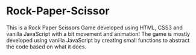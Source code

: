 # Rock-Paper-Scissor
This is a Rock Paper Scissors Game developed using HTML, CSS3 and vanilla JavaScript with a bit movement and animation!
The game is mostly developed using vanilla JavaScript by creating small functions to abstract the code based on what it does.
